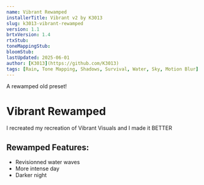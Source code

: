 ```yaml
---
name: Vibrant Rewamped
installerTitle: Vibrant v2 by K3013
slug: k3013-vibrant-rewamped
version: 1.1
brtxVersion: 1.4
rtxStub: 
toneMappingStub: 
bloomStub: 
lastUpdated: 2025-06-01
author: [K3013](https://github.com/K3013)
tags: [Rain, Tone Mapping, Shadows, Survival, Water, Sky, Motion Blur]
---
```

<p className="lead">A rewamped old preset!</p>

# Vibrant Rewamped

I recreated my recreation of Vibrant Visuals and I made it BETTER

## Rewamped Features:

- Revisionned water waves
- More intense day
- Darker night
